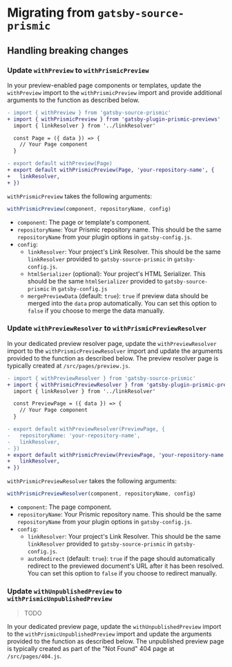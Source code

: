 # Migrating from `gatsby-source-prismic`

## Handling breaking changes

### Update `withPreview` to `withPrismicPreview`

In your preview-enabled page components or templates, update the `withPreview`
import to the `withPrismicPreview` import and provide additional arguments to
the function as described below.

```diff
- import { withPreview } from 'gatsby-source-prismic'
+ import { withPrismicPreview } from 'gatsby-plugin-prismic-previews'
  import { linkResolver } from '../linkResolver'

  const Page = ({ data }) => {
    // Your Page component
  }

- export default withPreview(Page)
+ export default withPrismicPreview(Page, 'your-repository-name', {
+   linkResolver,
+ })
```

`withPrismicPreview` takes the following arguments:

```javascript
withPrismicPreview(component, repositoryName, config)
```

- `component`: The page or template's component.
- `repositoryName`: Your Prismic repository name. This should be the same
  `repositoryName` from your plugin options in `gatsby-config.js`.
- `config`:
  - `linkResolver`: Your project's Link Resolver. This should be the same
    `linkResolver` provided to `gatsby-source-prismic` in `gatsby-config.js`.
  - `htmlSerializer` (optional): Your project's HTML Serializer. This should be
    the same `htmlSerializer` provided to `gatsby-source-prismic` in
    `gatsby-config.js`
  - `mergePreviewData` (default: `true`): `true` if preview data should be
    merged into the `data` prop automatically. You can set this option to
    `false` if you choose to merge the data manually.

### Update `withPreviewResolver` to `withPrismicPreviewResolver`

In your dedicated preview resolver page, update the `withPreviewResolver` import
to the `withPrismicPreviewResolver` import and update the arguments provided to
the function as described below. The preview resolver page is typically created
at `/src/pages/preview.js`.

```diff
- import { withPreviewResolver } from 'gatsby-source-prismic'
+ import { withPrismicPreviewResolver } from 'gatsby-plugin-prismic-previews'
  import { linkResolver } from '../linkResolver'

  const PreviewPage = ({ data }) => {
    // Your Page component
  }

- export default withPreviewResolver(PreviewPage, {
-   repositoryName: 'your-repository-name',
-   linkResolver,
- })
+ export default withPrismicPreview(PreviewPage, 'your-repository-name', {
+   linkResolver,
+ })
```

`withPrismicPreviewResolver` takes the following arguments:

```javascript
withPrismicPreviewResolver(component, repositoryName, config)
```

- `component`: The page component.
- `repositoryName`: Your Prismic repository name. This should be the same
  `repositoryName` from your plugin options in `gatsby-config.js`.
- `config`:
  - `linkResolver`: Your project's Link Resolver. This should be the same
    `linkResolver` provided to `gatsby-source-prismic` in `gatsby-config.js`.
  - `autoRedirect` (default: `true`): `true` if the page should automatically
    redirect to the previewed document's URL after it has been resolved. You can
    set this option to `false` if you choose to redirect manually.

### Update `withUnpublishedPreview` to `withPrismicUnpublishedPreview`

> TODO

In your dedicated preview page, update the `withUnpublishedPreview` import to
the `withPrismicUnpublishedPreview` import and update the arguments provided to
the function as described below. The unpublished preview page is typically
created as part of the "Not Found" 404 page at `/src/pages/404.js`.
